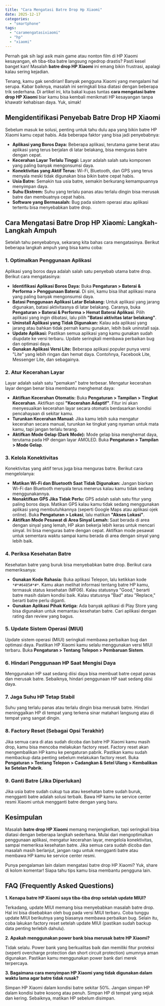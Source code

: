 ```yaml
---
title: "Cara Mengatasi Batre Drop Hp Xiaomi"
date: 2025-12-17
categories: 
  - "smartphone"
tags: 
  - "caramengatasixiaomi"
  - "hp"
  - "xiaomi"
---
```


Pernah gak sih lagi asik main game atau nonton film di HP Xiaomi kesayangan, eh tiba-tiba batre langsung ngedrop drastis? Pasti kesel banget kan! Masalah **batre drop HP Xiaomi** ini emang bikin frustrasi, apalagi kalau sering kejadian.

Tenang, kamu gak sendirian! Banyak pengguna Xiaomi yang mengalami hal serupa. Kabar baiknya, masalah ini seringkali bisa diatasi dengan beberapa trik sederhana. Di artikel ini, kita bakal kupas tuntas **cara mengatasi batre drop HP Xiaomi** biar kamu bisa kembali menikmati HP kesayangan tanpa khawatir kehabisan daya. Yuk, simak!

## Mengidentifikasi Penyebab Batre Drop HP Xiaomi

Sebelum masuk ke solusi, penting untuk tahu dulu apa yang bikin batre HP Xiaomi kamu cepat habis. Ada beberapa faktor yang bisa jadi penyebabnya:

- **Aplikasi yang Boros Daya:** Beberapa aplikasi, terutama game berat atau aplikasi yang terus berjalan di latar belakang, bisa menguras batre dengan cepat.
- **Kecerahan Layar Terlalu Tinggi:** Layar adalah salah satu komponen yang paling banyak mengonsumsi daya.
- **Konektivitas yang Aktif Terus:** Wi-Fi, Bluetooth, dan GPS yang terus menyala meski tidak digunakan bisa bikin batre cepat habis.
- **Usia Batre:** Semakin tua usia batre, semakin berkurang kemampuannya menyimpan daya.
- **Suhu Ekstrem:** Suhu yang terlalu panas atau terlalu dingin bisa merusak batre dan membuatnya cepat habis.
- **Software yang Bermasalah:** Bug pada sistem operasi atau aplikasi tertentu bisa menyebabkan batre drop.

## Cara Mengatasi Batre Drop HP Xiaomi: Langkah-Langkah Ampuh

Setelah tahu penyebabnya, sekarang kita bahas cara mengatasinya. Berikut beberapa langkah ampuh yang bisa kamu coba:

### 1\. Optimalkan Penggunaan Aplikasi

Aplikasi yang boros daya adalah salah satu penyebab utama batre drop. Berikut cara mengatasinya:

- **Identifikasi Aplikasi Boros Daya:** Buka **Pengaturan > Baterai & Performa > Penggunaan Baterai**. Di sini, kamu bisa lihat aplikasi mana yang paling banyak mengonsumsi daya.
- **Batasi Penggunaan Aplikasi Latar Belakang:** Untuk aplikasi yang jarang digunakan, batasi aktivitasnya di latar belakang. Caranya, buka **Pengaturan > Baterai & Performa > Hemat Baterai Aplikasi**. Pilih aplikasi yang ingin dibatasi, lalu pilih **"Batasi aktivitas latar belakang"**.
- **Uninstall Aplikasi yang Tidak Digunakan:** Kalau ada aplikasi yang jarang atau bahkan tidak pernah kamu gunakan, lebih baik uninstall saja.
- **Update Aplikasi:** Pastikan semua aplikasi yang kamu gunakan sudah diupdate ke versi terbaru. Update seringkali membawa perbaikan bug dan optimasi daya.
- **Gunakan Aplikasi Versi Lite:** Beberapa aplikasi populer punya versi "Lite" yang lebih ringan dan hemat daya. Contohnya, Facebook Lite, Messenger Lite, dan sebagainya.

### 2\. Atur Kecerahan Layar

Layar adalah salah satu "pemakan" batre terbesar. Mengatur kecerahan layar dengan benar bisa membantu menghemat daya:

- **Aktifkan Kecerahan Otomatis:** Buka **Pengaturan > Tampilan > Tingkat Kecerahan**. Aktifkan opsi **"Kecerahan Adaptif"**. Fitur ini akan menyesuaikan kecerahan layar secara otomatis berdasarkan kondisi pencahayaan di sekitar kamu.
- **Turunkan Kecerahan Manual:** Jika kamu lebih suka mengatur kecerahan secara manual, turunkan ke tingkat yang nyaman untuk mata kamu, tapi jangan terlalu terang.
- **Aktifkan Mode Gelap (Dark Mode):** Mode gelap bisa menghemat daya, terutama pada HP dengan layar AMOLED. Buka **Pengaturan > Tampilan > Mode Gelap**.

### 3\. Kelola Konektivitas

Konektivitas yang aktif terus juga bisa menguras batre. Berikut cara mengelolanya:

- **Matikan Wi-Fi dan Bluetooth Saat Tidak Digunakan:** Jangan biarkan Wi-Fi dan Bluetooth menyala terus menerus kalau kamu tidak sedang menggunakannya.
- **Nonaktifkan GPS Jika Tidak Perlu:** GPS adalah salah satu fitur yang paling boros daya. Matikan GPS kalau kamu tidak sedang menggunakan aplikasi yang membutuhkannya (seperti Google Maps atau aplikasi ojek online). Buka **Pengaturan > Lokasi**, lalu matikan **"Akses Lokasi"**.
- **Aktifkan Mode Pesawat di Area Sinyal Lemah:** Saat berada di area dengan sinyal yang lemah, HP akan bekerja lebih keras untuk mencari sinyal. Ini bisa menguras batre dengan cepat. Aktifkan mode pesawat untuk sementara waktu sampai kamu berada di area dengan sinyal yang lebih baik.

### 4\. Periksa Kesehatan Batre

Kesehatan batre yang buruk bisa menyebabkan batre drop. Berikut cara memeriksanya:

- **Gunakan Kode Rahasia:** Buka aplikasi Telepon, lalu ketikkan kode `*#*#6485#*#*`. Kamu akan melihat informasi tentang batre HP kamu, termasuk status kesehatan (MF06). Kalau statusnya "Good," berarti batre masih dalam kondisi baik. Kalau statusnya "Bad" atau "Replace," berarti batre perlu diganti.
- **Gunakan Aplikasi Pihak Ketiga:** Ada banyak aplikasi di Play Store yang bisa digunakan untuk memantau kesehatan batre. Cari aplikasi dengan rating dan review yang bagus.

### 5\. Update Sistem Operasi (MIUI)

Update sistem operasi (MIUI) seringkali membawa perbaikan bug dan optimasi daya. Pastikan HP Xiaomi kamu selalu menggunakan versi MIUI terbaru. Buka **Pengaturan > Tentang Telepon > Pembaruan Sistem**.

### 6\. Hindari Penggunaan HP Saat Mengisi Daya

Menggunakan HP saat sedang diisi daya bisa membuat batre cepat panas dan merusak batre. Sebaiknya, hindari penggunaan HP saat sedang diisi daya.

### 7\. Jaga Suhu HP Tetap Stabil

Suhu yang terlalu panas atau terlalu dingin bisa merusak batre. Hindari meninggalkan HP di tempat yang terkena sinar matahari langsung atau di tempat yang sangat dingin.

### 8\. Factory Reset (Sebagai Opsi Terakhir)

Jika semua cara di atas sudah dicoba dan batre HP Xiaomi kamu masih drop, kamu bisa mencoba melakukan factory reset. Factory reset akan mengembalikan HP kamu ke pengaturan pabrik. Pastikan kamu sudah membackup data penting sebelum melakukan factory reset. Buka **Pengaturan > Tentang Telepon > Cadangkan & Setel Ulang > Kembalikan ke Setelan Pabrik**.

### 9\. Ganti Batre (Jika Diperlukan)

Jika usia batre sudah cukup tua atau kesehatan batre sudah buruk, mengganti batre adalah solusi terbaik. Bawa HP kamu ke service center resmi Xiaomi untuk mengganti batre dengan yang baru.

## Kesimpulan

Masalah **batre drop HP Xiaomi** memang menjengkelkan, tapi seringkali bisa diatasi dengan beberapa langkah sederhana. Mulai dari mengoptimalkan penggunaan aplikasi, mengatur kecerahan layar, mengelola konektivitas, sampai memeriksa kesehatan batre. Jika semua cara sudah dicoba dan masalah masih berlanjut, jangan ragu untuk mengganti batre atau membawa HP kamu ke service center resmi.

Punya pengalaman lain dalam mengatasi batre drop HP Xiaomi? Yuk, share di kolom komentar! Siapa tahu tips kamu bisa membantu pengguna lain.

## FAQ (Frequently Asked Questions)

**1\. Kenapa batre HP Xiaomi saya tiba-tiba drop setelah update MIUI?**

Terkadang, update MIUI memang bisa menyebabkan masalah batre drop. Hal ini bisa disebabkan oleh bug pada versi MIUI terbaru. Coba tunggu update MIUI berikutnya yang biasanya membawa perbaikan bug. Selain itu, coba lakukan factory reset setelah update MIUI (pastikan sudah backup data penting terlebih dahulu).

**2\. Apakah menggunakan power bank bisa merusak batre HP Xiaomi?**

Tidak selalu. Power bank yang berkualitas baik dan memiliki fitur proteksi (seperti overcharge protection dan short circuit protection) umumnya aman digunakan. Pastikan kamu menggunakan power bank dari merek terpercaya.

**3\. Bagaimana cara menyimpan HP Xiaomi yang tidak digunakan dalam waktu lama agar batre tidak rusak?**

Simpan HP Xiaomi dalam kondisi batre sekitar 50%. Jangan simpan HP dalam kondisi batre kosong atau penuh. Simpan HP di tempat yang sejuk dan kering. Sebaiknya, matikan HP sebelum disimpan.
